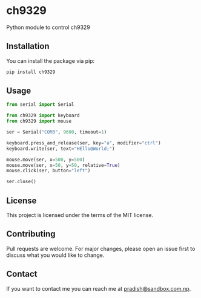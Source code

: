 # ch9329

Python module to control ch9329

## Installation

You can install the package via pip:

```bash
pip install ch9329
```

## Usage

```py
from serial import Serial

from ch9329 import keyboard
from ch9329 import mouse

ser = Serial("COM3", 9600, timeout=1)

keyboard.press_and_release(ser, key="a", modifier="ctrl")
keyboard.write(ser, text="HEllo@World;")

mouse.move(ser, x=500, y=500)
mouse.move(ser, x=50, y=50, relative=True)
mouse.click(ser, button="left")

ser.close()
```

## License

This project is licensed under the terms of the MIT license.

## Contributing

Pull requests are welcome. For major changes, please open an issue first to discuss what you would like to change.

## Contact

If you want to contact me you can reach me at pradish@sandbox.com.np.

